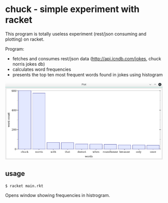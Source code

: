 # chuck - simple experiment with racket

This program is totally useless experiment (rest/json consuming and plotting) on racket. 

Program:
- fetches and consumes rest/json data (http://api.icndb.com/jokes, chuck norris jokes db)
- calculates word frequencies
- presents the top ten most frequent words found in jokes using histogram

![Result](screenshot.png)

## usage
```
$ racket main.rkt
```
Opens window showing frequencies in histrogram.
